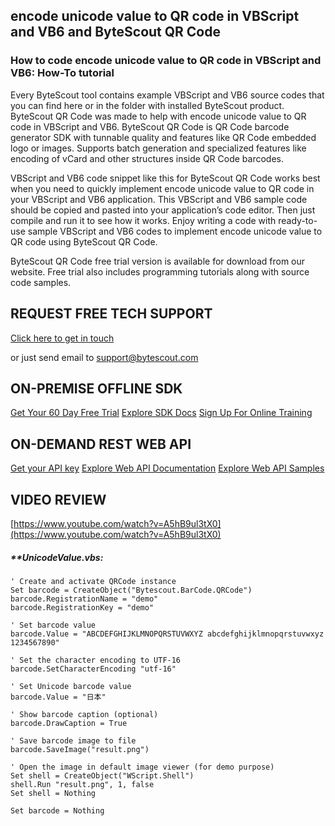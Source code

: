 ## encode unicode value to QR code in VBScript and VB6 and ByteScout QR Code

### How to code encode unicode value to QR code in VBScript and VB6: How-To tutorial

Every ByteScout tool contains example VBScript and VB6 source codes that you can find here or in the folder with installed ByteScout product. ByteScout QR Code was made to help with encode unicode value to QR code in VBScript and VB6. ByteScout QR Code is QR Code barcode generator SDK with tunnable quality and features like QR Code embedded logo or images. Supports batch generation and specialized features like encoding of vCard and other structures inside QR Code barcodes.

VBScript and VB6 code snippet like this for ByteScout QR Code works best when you need to quickly implement encode unicode value to QR code in your VBScript and VB6 application. This VBScript and VB6 sample code should be copied and pasted into your application’s code editor. Then just compile and run it to see how it works. Enjoy writing a code with ready-to-use sample VBScript and VB6 codes to implement encode unicode value to QR code using ByteScout QR Code.

ByteScout QR Code free trial version is available for download from our website. Free trial also includes programming tutorials along with source code samples.

## REQUEST FREE TECH SUPPORT

[Click here to get in touch](https://bytescout.zendesk.com/hc/en-us/requests/new?subject=ByteScout%20QR%20Code%20Question)

or just send email to [support@bytescout.com](mailto:support@bytescout.com?subject=ByteScout%20QR%20Code%20Question) 

## ON-PREMISE OFFLINE SDK 

[Get Your 60 Day Free Trial](https://bytescout.com/download/web-installer?utm_source=github-readme)
[Explore SDK Docs](https://bytescout.com/documentation/index.html?utm_source=github-readme)
[Sign Up For Online Training](https://academy.bytescout.com/)


## ON-DEMAND REST WEB API

[Get your API key](https://pdf.co/documentation/api?utm_source=github-readme)
[Explore Web API Documentation](https://pdf.co/documentation/api?utm_source=github-readme)
[Explore Web API Samples](https://github.com/bytescout/ByteScout-SDK-SourceCode/tree/master/PDF.co%20Web%20API)

## VIDEO REVIEW

[https://www.youtube.com/watch?v=A5hB9ul3tX0](https://www.youtube.com/watch?v=A5hB9ul3tX0)




<!-- code block begin -->

##### ****UnicodeValue.vbs:**
    
```
' Create and activate QRCode instance
Set barcode = CreateObject("Bytescout.BarCode.QRCode")
barcode.RegistrationName = "demo"
barcode.RegistrationKey = "demo"

' Set barcode value
barcode.Value = "ABCDEFGHIJKLMNOPQRSTUVWXYZ abcdefghijklmnopqrstuvwxyz 1234567890"

' Set the character encoding to UTF-16
barcode.SetCharacterEncoding "utf-16"

' Set Unicode barcode value
barcode.Value = "日本"

' Show barcode caption (optional)
barcode.DrawCaption = True

' Save barcode image to file
barcode.SaveImage("result.png")

' Open the image in default image viewer (for demo purpose)
Set shell = CreateObject("WScript.Shell")
shell.Run "result.png", 1, false
Set shell = Nothing

Set barcode = Nothing

```

<!-- code block end -->